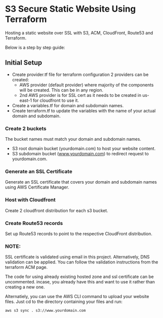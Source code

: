 # S3 Secure Static Website Using Terraform

Hosting a static website over SSL with S3, ACM, CloudFront, Route53 and Terraform.

Below is a step by step guide:

## Initial Setup

- Create provider.tf file for terraform configuration
  2 providers can be created:
  - AWS provider (default provider) where majority of the components will be created.
    This can be in any region.
  - 2nd AWS provider is for SSL cert as it needs to be created in us-east-1 for cloudfront to use it.
- Create a variables.tf for domain and subdomain names.
- Create terraform.tf to update the variables with the name of your actual domain and subdomain.

### Create 2 buckets

The bucket names must match your domain and subdomain names.
- S3 root domain bucket (yourdomain.com) to host your website content.
- S3 subdomain bucket (www.yourdomain.com) to redirect request to yourdomain.com.

### Generate an SSL Certificate

Generate an SSL certificate that covers your domain and subdomain names using AWS Certificate Manager.

### Host with Cloudfront

Create 2 cloudfront distribution for each s3 bucket.

### Create Route53 records

Set up Route53 records to point to the respective CloudFront distribution.

### NOTE:

SSL certificate is validated using email in this project. Alternatively, DNS validation can be applied. You can follow the validation instructions from the terraform ACM page.

The code for using already existing hosted zone and ssl certificate can be uncommented. incase, you already have this and want to use it rather than creating a new one.

Alternatiely, you can use the AWS CLI command to upload your website files. Just cd to the directory containing your files and run:

```
aws s3 sync . s3://www.yourdomain.com
```











